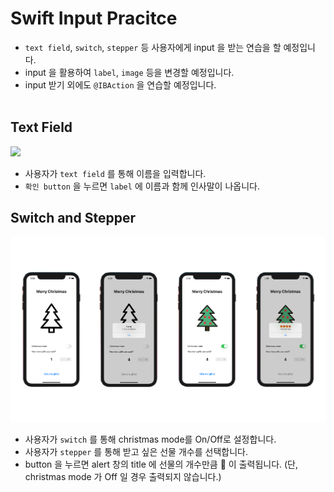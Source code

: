 # Swift Input Pracitce
* `text field`, `switch`, `stepper` 등 사용자에게 input 을 받는 연습을 할 예정입니다.
* input 을 활용하여 `label`, `image` 등을 변경할 예정입니다.
* input 받기 외에도 `@IBAction` 을 연습할 예정입니다.
<br/><br/>

## Text Field
![](https://github.com/eunjios/text-field-master/blob/main/textField-simulator.PNG)
* 사용자가 `text field` 를 통해 이름을 입력합니다.
* `확인 button` 을 누르면 `label` 에 이름과 함께 인사말이 나옵니다.

## Switch and Stepper
![](https://github.com/eunjios/swift-input-practice/blob/docs/switchAndStepper-simulator.PNG)
* 사용자가 `switch` 를 통해 christmas mode를 On/Off로 설정합니다.
* 사용자가 `stepper` 를 통해 받고 싶은 선물 개수를 선택합니다.
* button 을 누르면 alert 창의 title 에 선물의 개수만큼 🎁 이 출력됩니다. (단, christmas mode 가 Off 일 경우 출력되지 않습니다.)